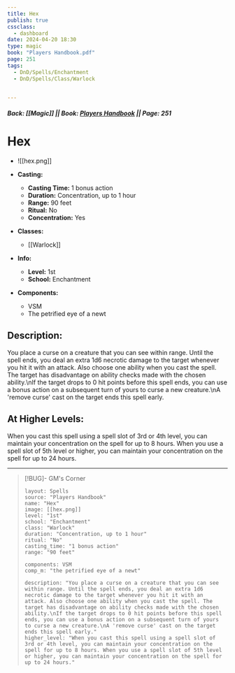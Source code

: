 ```yaml
---
title: Hex
publish: true
cssclass:
  - dashboard
date: 2024-04-20 18:30
type: magic
book: "Players Handbook.pdf"
page: 251
tags:
  - DnD/Spells/Enchantment
  - DnD/Spells/Class/Warlock


---
```


##### Back: [[Magic]] || Book: [Players Handbook](https://drive.google.com/drive/folders/1O5bhpYizcIT5xxAoLOuzCRht_PVS7VSG?usp=sharing) || Page: 251

# Hex
- ![[hex.png]]
- **Casting:**
    - **Casting Time:** 1 bonus action
    - **Duration:** Concentration, up to 1 hour
    - **Range:** 90 feet
    - **Ritual:** No
    - **Concentration:** Yes
- **Classes:**
    - [[Warlock]]

- **Info:**
    - **Level:** 1st
    - **School:** Enchantment
- **Components:**
    - VSM
    - The petrified eye of a newt

## Description:
You place a curse on a creature that you can see within range. Until the spell ends, you deal an extra 1d6 necrotic damage to the target whenever you hit it with an attack. Also choose one ability when you cast the spell. The target has disadvantage on ability checks made with the chosen ability.\nIf the target drops to 0 hit points before this spell ends, you can use a bonus action on a subsequent turn of yours to curse a new creature.\nA 'remove curse' cast on the target ends this spell early.

## At Higher Levels:
When you cast this spell using a spell slot of 3rd or 4th level, you can maintain your concentration on the spell for up to 8 hours. When you use a spell slot of 5th level or higher, you can maintain your concentration on the spell for up to 24 hours.

---

> [!BUG]- GM's Corner
>
> ```statblock
> layout: Spells
> source: "Players Handbook"
> name: "Hex"
> image: [[hex.png]]
> level: "1st"
> school: "Enchantment"
> class: "Warlock"
> duration: "Concentration, up to 1 hour"
> ritual: "No"
> casting_time: "1 bonus action"
> range: "90 feet"
>
> components: VSM
> comp_m: "the petrified eye of a newt"
>
> description: "You place a curse on a creature that you can see within range. Until the spell ends, you deal an extra 1d6 necrotic damage to the target whenever you hit it with an attack. Also choose one ability when you cast the spell. The target has disadvantage on ability checks made with the chosen ability.\nIf the target drops to 0 hit points before this spell ends, you can use a bonus action on a subsequent turn of yours to curse a new creature.\nA 'remove curse' cast on the target ends this spell early."
> higher_level: "When you cast this spell using a spell slot of 3rd or 4th level, you can maintain your concentration on the spell for up to 8 hours. When you use a spell slot of 5th level or higher, you can maintain your concentration on the spell for up to 24 hours."
> ```
